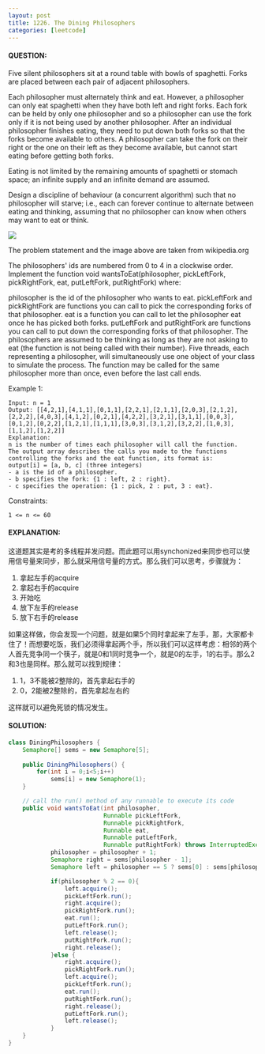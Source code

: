 ```yaml
---
layout: post
title: 1226. The Dining Philosophers
categories: [leetcode]
---
```

#### QUESTION:
Five silent philosophers sit at a round table with bowls of spaghetti. Forks are placed between each pair of adjacent philosophers.

Each philosopher must alternately think and eat. However, a philosopher can only eat spaghetti when they have both left and right forks. Each fork can be held by only one philosopher and so a philosopher can use the fork only if it is not being used by another philosopher. After an individual philosopher finishes eating, they need to put down both forks so that the forks become available to others. A philosopher can take the fork on their right or the one on their left as they become available, but cannot start eating before getting both forks.

Eating is not limited by the remaining amounts of spaghetti or stomach space; an infinite supply and an infinite demand are assumed.

Design a discipline of behaviour (a concurrent algorithm) such that no philosopher will starve; i.e., each can forever continue to alternate between eating and thinking, assuming that no philosopher can know when others may want to eat or think.

![](https://assets.leetcode.com/uploads/2019/09/24/an_illustration_of_the_dining_philosophers_problem.png)

The problem statement and the image above are taken from wikipedia.org

 

The philosophers' ids are numbered from 0 to 4 in a clockwise order. Implement the function void wantsToEat(philosopher, pickLeftFork, pickRightFork, eat, putLeftFork, putRightFork) where:

philosopher is the id of the philosopher who wants to eat.
pickLeftFork and pickRightFork are functions you can call to pick the corresponding forks of that philosopher.
eat is a function you can call to let the philosopher eat once he has picked both forks.
putLeftFork and putRightFork are functions you can call to put down the corresponding forks of that philosopher.
The philosophers are assumed to be thinking as long as they are not asking to eat (the function is not being called with their number).
Five threads, each representing a philosopher, will simultaneously use one object of your class to simulate the process. The function may be called for the same philosopher more than once, even before the last call ends.

 

Example 1:
```
Input: n = 1
Output: [[4,2,1],[4,1,1],[0,1,1],[2,2,1],[2,1,1],[2,0,3],[2,1,2],[2,2,2],[4,0,3],[4,1,2],[0,2,1],[4,2,2],[3,2,1],[3,1,1],[0,0,3],[0,1,2],[0,2,2],[1,2,1],[1,1,1],[3,0,3],[3,1,2],[3,2,2],[1,0,3],[1,1,2],[1,2,2]]
Explanation:
n is the number of times each philosopher will call the function.
The output array describes the calls you made to the functions controlling the forks and the eat function, its format is:
output[i] = [a, b, c] (three integers)
- a is the id of a philosopher.
- b specifies the fork: {1 : left, 2 : right}.
- c specifies the operation: {1 : pick, 2 : put, 3 : eat}.
```

Constraints:
```
1 <= n <= 60
```
#### EXPLANATION:
这道题其实是考的多线程并发问题。而此题可以用synchonized来同步也可以使用信号量来同步，那么就采用信号量的方式。那么我们可以思考，步骤就为：
1. 拿起左手的acquire
2. 拿起右手的acquire
3. 开始吃
4. 放下左手的release
5. 放下右手的release

如果这样做，你会发现一个问题，就是如果5个同时拿起来了左手，那，大家都卡住了！而想要吃饭，我们必须得拿起两个手，所以我们可以这样考虑：相邻的两个人首先竞争同一个筷子，就是0和1同时竞争一个，就是0的左手，1的右手。那么2和3也是同样。那么就可以找到规律：
1. 1，3不能被2整除的，首先拿起右手的
2. 0，2能被2整除的，首先拿起左右的

这样就可以避免死锁的情况发生。
#### SOLUTION:
```java
class DiningPhilosophers {
    Semaphore[] sems = new Semaphore[5];
    
    public DiningPhilosophers() {
        for(int i = 0;i<5;i++)
            sems[i] = new Semaphore(1);
    }

    // call the run() method of any runnable to execute its code
    public void wantsToEat(int philosopher,
                           Runnable pickLeftFork,
                           Runnable pickRightFork,
                           Runnable eat,
                           Runnable putLeftFork,
                           Runnable putRightFork) throws InterruptedException {
            philosopher = philosopher + 1;
            Semaphore right = sems[philosopher - 1];
            Semaphore left = philosopher == 5 ? sems[0] : sems[philosopher];

            if(philosopher % 2 == 0){
                left.acquire();
                pickLeftFork.run();
                right.acquire();
                pickRightFork.run();
                eat.run();
                putLeftFork.run();
                left.release();
                putRightFork.run();
                right.release();
            }else {
                right.acquire();
                pickRightFork.run();
                left.acquire();
                pickLeftFork.run();
                eat.run();
                putRightFork.run();
                right.release();
                putLeftFork.run();
                left.release();
            }
    }
}
```